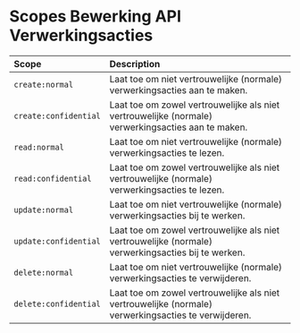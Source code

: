 # Scopes Bewerking API Verwerkingsacties

| Scope          | Description  
| :----          | :----    
| `create:normal` | Laat toe om niet vertrouwelijke (normale) verwerkingsacties aan te maken.
| `create:confidential` | Laat toe om zowel vertrouwelijke als niet vertrouwelijke (normale) verwerkingsacties aan te maken. 
| `read:normal` | Laat toe om niet vertrouwelijke (normale) verwerkingsacties te lezen.
| `read:confidential` | Laat toe om zowel vertrouwelijke als niet vertrouwelijke (normale) verwerkingsacties te lezen.     
| `update:normal` | Laat toe om niet vertrouwelijke (normale) verwerkingsacties bij te werken. 
| `update:confidential` | Laat toe om zowel vertrouwelijke als niet vertrouwelijke (normale) verwerkingsacties bij te werken.
| `delete:normal` | Laat toe om niet vertrouwelijke (normale) verwerkingsacties te verwijderen. 
| `delete:confidential` | Laat toe om zowel vertrouwelijke als niet vertrouwelijke (normale) verwerkingsacties te verwijderen.
